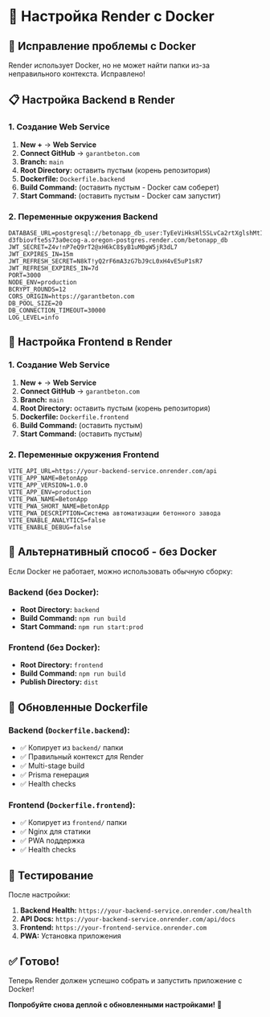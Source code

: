 # 🐳 Настройка Render с Docker

## 🔧 Исправление проблемы с Docker

Render использует Docker, но не может найти папки из-за неправильного контекста. Исправлено!

## 📋 Настройка Backend в Render

### 1. Создание Web Service
1. **New +** → **Web Service**
2. **Connect GitHub** → `garantbeton.com`
3. **Branch:** `main`
4. **Root Directory:** оставить пустым (корень репозитория)
5. **Dockerfile:** `Dockerfile.backend`
6. **Build Command:** (оставить пустым - Docker сам соберет)
7. **Start Command:** (оставить пустым - Docker сам запустит)

### 2. Переменные окружения Backend
```
DATABASE_URL=postgresql://betonapp_db_user:TyEeViHksHlSSLvCa2rtXglshMtIzpx8@dpg-d3fbiovfte5s73a0ecog-a.oregon-postgres.render.com/betonapp_db
JWT_SECRET=Z4v!nP7eQ9rT2@xH6kC8$yB1uM0gW5jR3dL7
JWT_EXPIRES_IN=15m
JWT_REFRESH_SECRET=N8kT!yQ2rF6mA3zG7bJ9cL0xH4vE5uP1sR7
JWT_REFRESH_EXPIRES_IN=7d
PORT=3000
NODE_ENV=production
BCRYPT_ROUNDS=12
CORS_ORIGIN=https://garantbeton.com
DB_POOL_SIZE=20
DB_CONNECTION_TIMEOUT=30000
LOG_LEVEL=info
```

## 📱 Настройка Frontend в Render

### 1. Создание Web Service
1. **New +** → **Web Service**
2. **Connect GitHub** → `garantbeton.com`
3. **Branch:** `main`
4. **Root Directory:** оставить пустым (корень репозитория)
5. **Dockerfile:** `Dockerfile.frontend`
6. **Build Command:** (оставить пустым)
7. **Start Command:** (оставить пустым)

### 2. Переменные окружения Frontend
```
VITE_API_URL=https://your-backend-service.onrender.com/api
VITE_APP_NAME=BetonApp
VITE_APP_VERSION=1.0.0
VITE_APP_ENV=production
VITE_PWA_NAME=BetonApp
VITE_PWA_SHORT_NAME=BetonApp
VITE_PWA_DESCRIPTION=Система автоматизации бетонного завода
VITE_ENABLE_ANALYTICS=false
VITE_ENABLE_DEBUG=false
```

## 🚀 Альтернативный способ - без Docker

Если Docker не работает, можно использовать обычную сборку:

### Backend (без Docker):
- **Root Directory:** `backend`
- **Build Command:** `npm run build`
- **Start Command:** `npm run start:prod`

### Frontend (без Docker):
- **Root Directory:** `frontend`
- **Build Command:** `npm run build`
- **Publish Directory:** `dist`

## 🔄 Обновленные Dockerfile

### Backend (`Dockerfile.backend`):
- ✅ Копирует из `backend/` папки
- ✅ Правильный контекст для Render
- ✅ Multi-stage build
- ✅ Prisma генерация
- ✅ Health checks

### Frontend (`Dockerfile.frontend`):
- ✅ Копирует из `frontend/` папки
- ✅ Nginx для статики
- ✅ PWA поддержка
- ✅ Health checks

## 🧪 Тестирование

После настройки:

1. **Backend Health:** `https://your-backend-service.onrender.com/health`
2. **API Docs:** `https://your-backend-service.onrender.com/api/docs`
3. **Frontend:** `https://your-frontend-service.onrender.com`
4. **PWA:** Установка приложения

## ✅ Готово!

Теперь Render должен успешно собрать и запустить приложение с Docker!

**Попробуйте снова деплой с обновленными настройками!** 🎯
